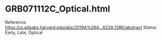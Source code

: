 # GRB071112C_Optical.html

Reference: https://ui.adsabs.harvard.edu/abs/2019A%26A...622A.138K/abstract
Status: Early, Late, Optical